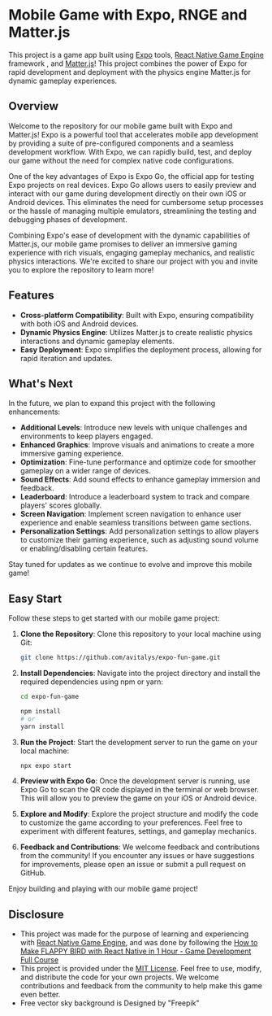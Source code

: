 # Mobile Game with Expo, RNGE and Matter.js

This project is a game app built using [Expo](https://expo.dev/) tools, [React Native Game Engine](https://github.com/bberak/react-native-game-engine) framework , and [Matter.js](https://brm.io/matter-js/)! This project combines the power of Expo for rapid development and deployment with the physics engine Matter.js for dynamic gameplay experiences.

## Overview

Welcome to the repository for our mobile game built with Expo and Matter.js! Expo is a powerful tool that accelerates mobile app development by providing a suite of pre-configured components and a seamless development workflow. With Expo, we can rapidly build, test, and deploy our game without the need for complex native code configurations.

One of the key advantages of Expo is Expo Go, the official app for testing Expo projects on real devices. Expo Go allows users to easily preview and interact with our game during development directly on their own iOS or Android devices. This eliminates the need for cumbersome setup processes or the hassle of managing multiple emulators, streamlining the testing and debugging phases of development.

Combining Expo's ease of development with the dynamic capabilities of Matter.js, our mobile game promises to deliver an immersive gaming experience with rich visuals, engaging gameplay mechanics, and realistic physics interactions. We're excited to share our project with you and invite you to explore the repository to learn more!

## Features

- **Cross-platform Compatibility**: Built with Expo, ensuring compatibility with both iOS and Android devices.
- **Dynamic Physics Engine**: Utilizes Matter.js to create realistic physics interactions and dynamic gameplay elements.
- **Easy Deployment**: Expo simplifies the deployment process, allowing for rapid iteration and updates.

## What's Next

In the future, we plan to expand this project with the following enhancements:

- **Additional Levels**: Introduce new levels with unique challenges and environments to keep players engaged.
- **Enhanced Graphics**: Improve visuals and animations to create a more immersive gaming experience.
- **Optimization**: Fine-tune performance and optimize code for smoother gameplay on a wider range of devices.
- **Sound Effects**: Add sound effects to enhance gameplay immersion and feedback.
- **Leaderboard**: Introduce a leaderboard system to track and compare players' scores globally.
- **Screen Navigation**: Implement screen navigation to enhance user experience and enable seamless transitions between game sections.
- **Personalization Settings**: Add personalization settings to allow players to customize their gaming experience, such as adjusting sound volume or enabling/disabling certain features.

Stay tuned for updates as we continue to evolve and improve this mobile game!

## Easy Start

Follow these steps to get started with our mobile game project:

1. **Clone the Repository**: Clone this repository to your local machine using Git:

   ```bash
   git clone https://github.com/avitalys/expo-fun-game.git
   ```

2. **Install Dependencies**: Navigate into the project directory and install the required dependencies using npm or yarn:

   ```bash
   cd expo-fun-game

   npm install
   # or
   yarn install
   ```

3. **Run the Project**: Start the development server to run the game on your local machine:

   ```bash
   npx expo start
   ```

4. **Preview with Expo Go**: Once the development server is running, use Expo Go to scan the QR code displayed in the terminal or web browser. This will allow you to preview the game on your iOS or Android device.

5. **Explore and Modify**: Explore the project structure and modify the code to customize the game according to your preferences. Feel free to experiment with different features, settings, and gameplay mechanics.

6. **Feedback and Contributions**: We welcome feedback and contributions from the community! If you encounter any issues or have suggestions for improvements, please open an issue or submit a pull request on GitHub.

Enjoy building and playing with our mobile game project!

## Disclosure

- This project was made for the purpose of learning and experiencing with [React Native Game Engine](https://github.com/bberak/react-native-game-engine), and was done by following the [How to Make FLAPPY BIRD with React Native in 1 Hour - Game Development Full Course](https://www.youtube.com/watch?v=zK2xYD4Nytw)
- This project is provided under the [MIT License](LICENSE). Feel free to use, modify, and distribute the code for your own projects. We welcome contributions and feedback from the community to help make this game even better.
- Free vector sky background is Designed by "Freepik"
